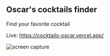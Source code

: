## Oscar's cocktails finder

Find your favorite cocktail

Live: https://cocktails-oscar.vercel.app/

![screen capture](https://i.ibb.co/Snh2b7z/cap.jpg)